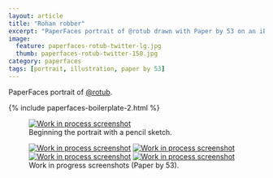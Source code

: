 ```yaml
---
layout: article
title: "Rohan robber"
excerpt: "PaperFaces portrait of @rotub drawn with Paper by 53 on an iPad."
image: 
  feature: paperfaces-rotub-twitter-lg.jpg
  thumb: paperfaces-rotub-twitter-150.jpg
category: paperfaces
tags: [portrait, illustration, paper by 53]
---
```


PaperFaces portrait of <a href="http://twitter.com/rotub">@rotub</a>.

{% include paperfaces-boilerplate-2.html %}

<figure>
	<a href="{{ site.url }}/images/paperfaces-rotub-process-1-lg.jpg"><img src="{{ site.url }}/images/paperfaces-rotub-process-1-750.jpg" alt="Work in process screenshot"></a>
	<figcaption>Beginning the portrait with a pencil sketch.</figcaption>
</figure>

<figure class="half">
	<a href="{{ site.url }}/images/paperfaces-rotub-process-2-lg.jpg"><img src="{{ site.url }}/images/paperfaces-rotub-process-2-600.jpg" alt="Work in process screenshot"></a>
	<a href="{{ site.url }}/images/paperfaces-rotub-process-3-lg.jpg"><img src="{{ site.url }}/images/paperfaces-rotub-process-3-600.jpg" alt="Work in process screenshot"></a>
	<a href="{{ site.url }}/images/paperfaces-rotub-process-4-lg.jpg"><img src="{{ site.url }}/images/paperfaces-rotub-process-4-600.jpg" alt="Work in process screenshot"></a>
	<a href="{{ site.url }}/images/paperfaces-rotub-process-5-lg.jpg"><img src="{{ site.url }}/images/paperfaces-rotub-process-5-600.jpg" alt="Work in process screenshot"></a>
	<figcaption>Work in progress screenshots (Paper by 53).</figcaption>
</figure>